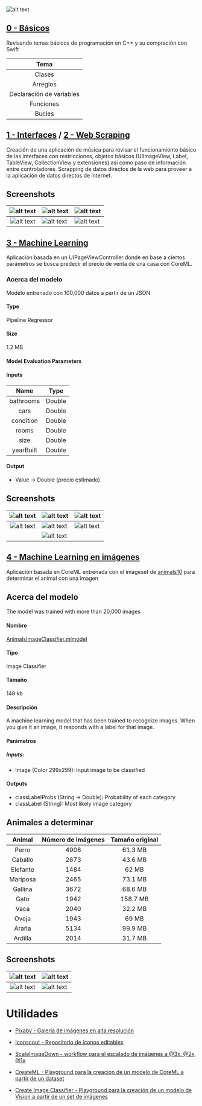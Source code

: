 ![alt text](https://camo.githubusercontent.com/de32b354687f1cd9b05a89e4aa03c7f2d311f294/68747470733a2f2f73776966742e6f72672f6173736574732f696d616765732f73776966742e737667)

## [0 - Básicos](https://github.com/ColeMacGrath/SwiftFromScratch/tree/master/0%20-%20Básicos)

Revisando temas básicos de programación en C++ y su compración con Swift

|           Tema           |
| :----------------------: |
|          Clases          |
|         Arreglos         |
| Declaración de variables |
|        Funciones         |
|          Bucles          |

## [1 - Interfaces](https://github.com/ColeMacGrath/SwiftFromScratch/tree/master/1%20-%20Interfaces/Interfaz-1) / [2 - Web Scraping](https://github.com/ColeMacGrath/SwiftFromScratch/tree/master/2%20-%20Web%20Scrapping)

Creación de una aplicación de música para revisar el funcionamiento básico de las interfaces con restricciones, objetos básicos (UIImageView, Label, TableView, CollectionView y extensiones) así como paso de información entre controladores.  Scrapping de datos directos de la web para proveer a la aplicación de datos directos de internet.

## Screenshots

| ![alt text](https://user-images.githubusercontent.com/42153044/65650765-c81ccb80-dfd1-11e9-94fa-c05ef8235b08.png) | ![alt text](https://user-images.githubusercontent.com/42153044/65650766-c8b56200-dfd1-11e9-846a-72e82cf38983.png) | ![alt text](https://user-images.githubusercontent.com/42153044/65650767-c8b56200-dfd1-11e9-8c00-3a16d87ba260.png) |
| :----------------------------------------------------------: | ------------------------------------------------------------ | ------------------------------------------------------------ |
| ![alt text](https://user-images.githubusercontent.com/42153044/65650768-c8b56200-dfd1-11e9-930a-1d7a016bd5a3.png) | ![alt text](https://user-images.githubusercontent.com/42153044/65650769-c8b56200-dfd1-11e9-8712-4cda7fed8792.png) | ![alt text](https://user-images.githubusercontent.com/42153044/65650770-c8b56200-dfd1-11e9-96c6-afc0838f48f1.png) |

## [3 - Machine Learning](https://github.com/ColeMacGrath/SwiftFromScratch/tree/master/3%20-%20HousePrice)

Aplicación basada en un UIPageViewController dónde en base a ciertos parámetros se busca predecir el precio de venta de una casa con CoreML.

### Acerca del modelo 

Modelo entrenado con 100,000 datos a partir de un JSON

#### Type

Pipeline Regressor

#### Size

1.2 MB

#### Model Evaluation Parameters

 #### Inputs

|   Name    |  Type  |
| :-------: | :----: |
| bathrooms | Double |
|   cars    | Double |
| condition | Double |
|   rooms   | Double |
|   size    | Double |
| yearBuilt | Double |

#### Output

* Value -> Double (precio estimado)

## Screenshots

| ![alt text](https://user-images.githubusercontent.com/42153044/66789815-f1cf6100-eeb2-11e9-92cc-a03c6e678832.png) | ![alt text](https://user-images.githubusercontent.com/42153044/66789816-f1cf6100-eeb2-11e9-9630-5a45e613860e.png) | ![alt text](https://user-images.githubusercontent.com/42153044/66789817-f1cf6100-eeb2-11e9-9cc2-9bb36bba789e.png) |
| :----------------------------------------------------------: | ------------------------------------------------------------ | ------------------------------------------------------------ |
| ![alt text](https://user-images.githubusercontent.com/42153044/66789818-f1cf6100-eeb2-11e9-80d8-ad4da2a16107.png) | ![alt text](https://user-images.githubusercontent.com/42153044/66789819-f1cf6100-eeb2-11e9-81a2-b6f748b1925d.png) | ![alt text](https://user-images.githubusercontent.com/42153044/66789820-f267f780-eeb2-11e9-82cc-92675a4bcf42.png) |
|                                                              | ![alt text](https://user-images.githubusercontent.com/42153044/66789822-f267f780-eeb2-11e9-9ba2-da6efe92f8c8.png) |                                                              |

## [4 - Machine Learning en imágenes](https://github.com/ColeMacGrath/SwiftFromScratch/tree/master/3%20-%20HousePrice)

Aplicación basada en CoreML entrenada con el imageset de [animals10](https://www.kaggle.com/alessiocorrado99/animals10) para determinar el animal con una imagen

## Acerca del modelo

The model was trained with more than 20,000 images

#### Nombre

[AnimalsImageClassifier.mlmodel](www.google.com)

#### Tipo

Image Classifier

#### Tamaño

148 kb

#### Descripción

A machine learning model that has been trained to recognize images. When you give it an image, it responds with a label for that image.

#### Parámetros

##### Inputs:

- Image (Color 299x299): Input image to be classified

#### Outputs

- classLabelProbs (String -> Double): Probability of each category
- classLabel (String): Most likely image category

## Animales a determinar

|  Animal  | Número de imágenes | Tamaño original |
| :------: | :----------------: | :-------------: |
|  Perro   |        4908        |     61.3 MB     |
| Caballo  |        2673        |     43.6 MB     |
| Elefante |        1484        |      62 MB      |
| Mariposa |        2465        |     73.1 MB     |
| Gallina  |        3672        |     68.6 MB     |
|   Gato   |        1942        |    158.7 MB     |
|   Vaca   |        2040        |     32.2 MB     |
|  Oveja   |        1943        |      69 MB      |
|  Araña   |        5134        |     99.9 MB     |
| Ardilla  |        2014        |     31.7 MB     |

## Screenshots

| ![alt text](https://user-images.githubusercontent.com/42153044/66969556-a43c2b00-f04f-11e9-96fb-0559a24a7d51.png) | ![alt text](https://user-images.githubusercontent.com/42153044/66969557-a4d4c180-f04f-11e9-9d66-22962b582c0e.png) |
| :----------------------------------------------------------: | ------------------------------------------------------------ |
| ![alt text](https://user-images.githubusercontent.com/42153044/66969558-a4d4c180-f04f-11e9-9749-be4c27489ac4.png) | ![alt text](https://user-images.githubusercontent.com/42153044/66969559-a56d5800-f04f-11e9-9315-c8427cb27646.png) |

# Utilidades

* [Pixaby - Galería de imágenes en alta resolución](https://pixabay.com)

* [Iconscout - Repositorio de íconos editables](https://iconscout.com)

* [ScaleImageDown - workflow para el escalado de imágenes a @3x, @2x, @1x](https://github.com/ColeMacGrath/SwiftFromScratch/tree/master/Utilidades/ScaleImageDown.workflow)

* [CreateML - Playground para la creación de un modelo de CoreML a partir de un dataset](https://github.com/ColeMacGrath/SwiftFromScratch/tree/master/Utilidades/CreateML.playground)

* [Create Image Classifier - Playground para la creación de un modelo de Vision a partir de un set de imágenes](https://github.com/ColeMacGrath/SwiftFromScratch/tree/master/Utilidades/Create%20Image%20Classifier.playground)

